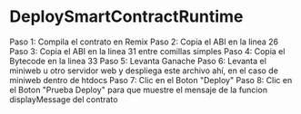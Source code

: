 # DeploySmartContractRuntime

Paso 1: Compila el contrato en Remix
Paso 2: Copia el ABI en la linea 26
Paso 3: Copia el ABI en la linea 31 entre comillas simples
Paso 4: Copia el Bytecode en la linea 33 
Paso 5: Levanta Ganache 
Paso 6: Levanta el miniweb u otro servidor web y despliega este archivo ahí, en el caso de miniweb dentro de htdocs
Paso 7: Clic en el Boton "Deploy" 
Paso 8: Clic en el Boton "Prueba Deploy" para que muestre el mensaje de la funcion  displayMessage del contrato
